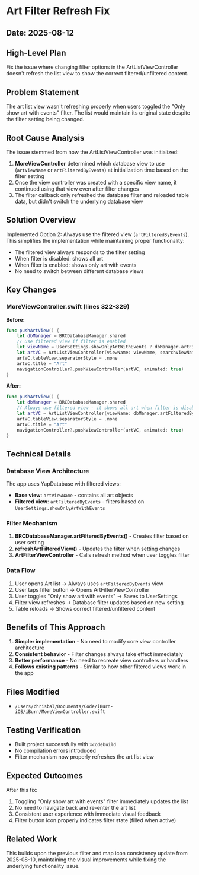 # Art Filter Refresh Fix

## Date: 2025-08-12

## High-Level Plan

Fix the issue where changing filter options in the ArtListViewController doesn't refresh the list view to show the correct filtered/unfiltered content.

## Problem Statement

The art list view wasn't refreshing properly when users toggled the "Only show art with events" filter. The list would maintain its original state despite the filter setting being changed.

## Root Cause Analysis

The issue stemmed from how the ArtListViewController was initialized:

1. **MoreViewController** determined which database view to use (`artViewName` or `artFilteredByEvents`) at initialization time based on the filter setting
2. Once the view controller was created with a specific view name, it continued using that view even after filter changes
3. The filter callback only refreshed the database filter and reloaded table data, but didn't switch the underlying database view

## Solution Overview

Implemented Option 2: Always use the filtered view (`artFilteredByEvents`). This simplifies the implementation while maintaining proper functionality:
- The filtered view always responds to the filter setting
- When filter is disabled: shows all art
- When filter is enabled: shows only art with events
- No need to switch between different database views

## Key Changes

### MoreViewController.swift (lines 322-329)

**Before:**
```swift
func pushArtView() {
    let dbManager = BRCDatabaseManager.shared
    // Use filtered view if filter is enabled
    let viewName = UserSettings.showOnlyArtWithEvents ? dbManager.artFilteredByEvents : dbManager.artViewName
    let artVC = ArtListViewController(viewName: viewName, searchViewName: dbManager.searchArtView)
    artVC.tableView.separatorStyle = .none
    artVC.title = "Art"
    navigationController?.pushViewController(artVC, animated: true)
}
```

**After:**
```swift
func pushArtView() {
    let dbManager = BRCDatabaseManager.shared
    // Always use filtered view - it shows all art when filter is disabled
    let artVC = ArtListViewController(viewName: dbManager.artFilteredByEvents, searchViewName: dbManager.searchArtView)
    artVC.tableView.separatorStyle = .none
    artVC.title = "Art"
    navigationController?.pushViewController(artVC, animated: true)
}
```

## Technical Details

### Database View Architecture

The app uses YapDatabase with filtered views:
- **Base view**: `artViewName` - contains all art objects
- **Filtered view**: `artFilteredByEvents` - filters based on `UserSettings.showOnlyArtWithEvents`

### Filter Mechanism

1. **BRCDatabaseManager.artFilteredByEvents()** - Creates filter based on user setting
2. **refreshArtFilteredView()** - Updates the filter when setting changes
3. **ArtFilterViewController** - Calls refresh method when user toggles filter

### Data Flow

1. User opens Art list → Always uses `artFilteredByEvents` view
2. User taps filter button → Opens ArtFilterViewController
3. User toggles "Only show art with events" → Saves to UserSettings
4. Filter view refreshes → Database filter updates based on new setting
5. Table reloads → Shows correct filtered/unfiltered content

## Benefits of This Approach

1. **Simpler implementation** - No need to modify core view controller architecture
2. **Consistent behavior** - Filter changes always take effect immediately
3. **Better performance** - No need to recreate view controllers or handlers
4. **Follows existing patterns** - Similar to how other filtered views work in the app

## Files Modified

- `/Users/chrisbal/Documents/Code/iBurn-iOS/iBurn/MoreViewController.swift`

## Testing Verification

- Built project successfully with `xcodebuild`
- No compilation errors introduced
- Filter mechanism now properly refreshes the art list view

## Expected Outcomes

After this fix:
1. Toggling "Only show art with events" filter immediately updates the list
2. No need to navigate back and re-enter the art list
3. Consistent user experience with immediate visual feedback
4. Filter button icon properly indicates filter state (filled when active)

## Related Work

This builds upon the previous filter and map icon consistency update from 2025-08-10, maintaining the visual improvements while fixing the underlying functionality issue.